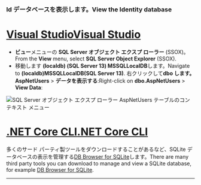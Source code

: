 ### <a name="view-the-identity-database"></a><span data-ttu-id="46849-101">Id データベースを表示します。</span><span class="sxs-lookup"><span data-stu-id="46849-101">View the Identity database</span></span>

# <a name="visual-studiotabvisual-studio"></a>[<span data-ttu-id="46849-102">Visual Studio</span><span class="sxs-lookup"><span data-stu-id="46849-102">Visual Studio</span></span>](#tab/visual-studio) 

* <span data-ttu-id="46849-103">**ビュー**メニューの  **SQL Server オブジェクト エクスプ ローラー** (SSOX)。</span><span class="sxs-lookup"><span data-stu-id="46849-103">From the **View** menu, select **SQL Server Object Explorer** (SSOX).</span></span>
* <span data-ttu-id="46849-104">移動します **(localdb) (SQL Server 13) MSSQLLocalDB**します。</span><span class="sxs-lookup"><span data-stu-id="46849-104">Navigate to **(localdb)MSSQLLocalDB(SQL Server 13)**.</span></span> <span data-ttu-id="46849-105">右クリックして**dbo します。AspNetUsers** > **データを表示する**:</span><span class="sxs-lookup"><span data-stu-id="46849-105">Right-click on **dbo.AspNetUsers** > **View Data**:</span></span>

![SQL Server オブジェクト エクスプ ローラー AspNetUsers テーブルのコンテキスト メニュー](~/security/authentication/accconfirm/_static/ssox.png)

# <a name="net-core-clitabnetcore-cli"></a>[<span data-ttu-id="46849-107">.NET Core CLI</span><span class="sxs-lookup"><span data-stu-id="46849-107">.NET Core CLI</span></span>](#tab/netcore-cli)

<span data-ttu-id="46849-108">多くのサード パーティ製ツールをダウンロードすることがあるなど、SQLite データベースの表示を管理する[DB Browser for SQLite](http://sqlitebrowser.org/)します。</span><span class="sxs-lookup"><span data-stu-id="46849-108">There are many third party tools you can download to manage and view a SQLite database, for example [DB Browser for SQLite](http://sqlitebrowser.org/).</span></span>

------